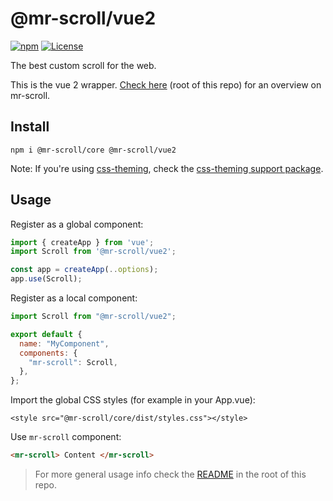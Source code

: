 # @mr-scroll/vue2

[![npm](https://img.shields.io/npm/v/@mr-scroll/react.svg)](https://www.npmjs.com/package/@mr-scroll/react)
[![License](https://img.shields.io/badge/license-MIT-blue.svg)](https://opensource.org/licenses/MIT)

The best custom scroll for the web.

This is the vue 2 wrapper. [Check here](../../README.md) (root of this repo) for an overview on mr-scroll.

## Install

```
npm i @mr-scroll/core @mr-scroll/vue2
```

Note: If you're using [css-theming](https://github.com/mrahhal/css-theming), check the [css-theming support package](../css-theming).

## Usage

Register as a global component:

```js
import { createApp } from 'vue';
import Scroll from '@mr-scroll/vue2';

const app = createApp(..options);
app.use(Scroll);
```

Register as a local component:

```js
import Scroll from "@mr-scroll/vue2";

export default {
  name: "MyComponent",
  components: {
    "mr-scroll": Scroll,
  },
};
```

Import the global CSS styles (for example in your App.vue):

```vue
<style src="@mr-scroll/core/dist/styles.css"></style>
```

Use `mr-scroll` component:

```html
<mr-scroll> Content </mr-scroll>
```

> For more general usage info check the [README](../../README.md) in the root of this repo.
